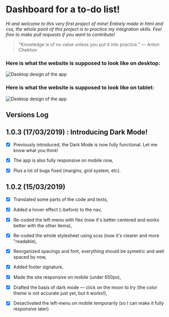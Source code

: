 # Dashboard for a to-do list!

_Hi and welcome to this very first project of mine! Entirely made in html and css, the whole point of this project is to practice my integration skills. Feel free to make pull requests if you want to contribute!_

> "Knowledge is of no value unless you put it into practice." — Anton Chekhov 


### Here is what the website is supposed to look like on desktop: 
![Desktop design of the app](https://github.com/MathCrln/todo-dashboard/blob/master/design/desktop.png)

### Here is what the website is supposed to look like on tablet: 
![Desktop design of the app](https://github.com/MathCrln/todo-dashboard/blob/master/design/tablette.png)




## Versions Log

1.0.3 (17/03/2019) : Introducing Dark Mode!
---
- [x] Previously introduced, the Dark Mode is now fully functional. Let me know what you think!
- [x] The app is also fully responsive on mobile now,
- [x] Plus a lot  of bugs fixed (margins, grid system, etc).


1.0.2 (15/03/2019)
---
- [x] Translated some parts of the code and texts,
- [x] Added a hover effect (::before) to the nav,
- [x] Re-coded the left-menu with flex (now it's better centered and works better with the other items),
- [x] Re-coded the whole stylesheet using scss (now it's clearer and more "readable),
- [x] Reorganized spacings and font, everything should be symetric and well spaced by now,
- [x] Added footer signature,
- [x] Made the site responsive on mobile (under 650px),
- [x] Drafted the basis of dark mode — click on the moon to try (the color theme is not accurate just yet, but it works!),
- [x] Desactivated the left-menu on mobile temporarily (so I can make it fully responsive later)

 
 
